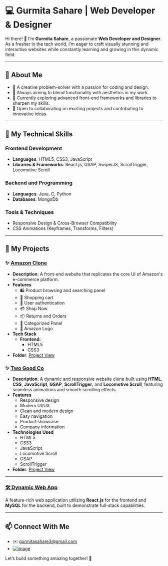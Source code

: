 # 💻 Gurmita Sahare | Web Developer & Designer  

Hi there! 👋 I’m **Gurmita Sahare**, a passionate **Web Developer and Designer**. As a fresher in the tech world, I’m eager to craft visually stunning and interactive websites while constantly learning and growing in this dynamic field.  

---

## 🚀 About Me  
- 🌟 A creative problem-solver with a passion for coding and design.  
- 🎯 Always aiming to blend functionality with aesthetics in my work.  
- 🌱 Currently exploring advanced front-end frameworks and libraries to sharpen my skills.  
- 🤝 Open to collaborating on exciting projects and contributing to innovative ideas.  

---

## 🔧 My Technical Skills  

### **Frontend Development**  
- **Languages**: HTML5, CSS3, JavaScript  
- **Libraries & Frameworks**: React.js, GSAP, SwiperJS, ScrollTrigger, Locomotive Scroll  

### **Backend and Programming**  
- **Languages**: Java, C, Python
- **Databases**: MongoDb

### **Tools & Techniques**  
- Responsive Design & Cross-Browser Compatibility  
- CSS Animations (Keyframes, Transforms, Filters)  

---

## 🌟 My Projects

### ✨ [Amazon Clone](https://github.com/gurmitasahare369/Amazon-Clone)
- **Description**: A front-end website that replicates the core UI of Amazon's e-commerce platform.
- **Features**
  - 🛍️ Product browsing and searching panel
  - 🛒 Shopping cart 
  - 👤 User authentication 
  - 💳 Shop Now
  - 📦 Returns and Orders
  - 🛒 Categorized Panel
  - 📱 Amazon Logo
- **Tech Stack**
  - **Frontend:**
    - HTML5
    - CSS3
- **Folder**: [Project View](https://github.com/gurmitasahare369/Amazon-Clone)
  
### ✨ [Two Good Co](https://github.com/gurmitasahare369/Two_Good_Co_-Front-End-)
- **Description**: A dynamic and responsive website clone built using **HTML**, **CSS**, **JavaScript**, **GSAP**, **ScrollTrigger**, and **Locomotive Scroll**, featuring seamless animations and smooth scrolling effects.  
- **Features**
  - Responsive design
  - Modern UI/UX
  - Clean and modern design
  - Easy navigation
  - Product showcase
  - Company information
- **Technologies Used**
  - HTML5
  - CSS3
  - JavaScript
  - Locomotive Scroll
  - GSAP
  - ScrollTrigger
- **Folder**: [Project View](https://github.com/gurmitasahare369/Two_Good_Co_-Front-End-)

---

### [🛠️ Dynamic Web App](#)  
A feature-rich web application utilizing **React.js** for the frontend and **MySQL** for the backend, built to demonstrate full-stack capabilities.  

---

## 📫 Connect With Me  

- ✉️ gurmitasahare3@gmail.com
- [![image](https://img.shields.io/badge/LinkedIn-0077B5?style=for-the-badge&logo=linkedin&logoColor=white)](https://linkedin.com/in/gurmitasahare369)  

Let’s build something amazing together! 🚀  
